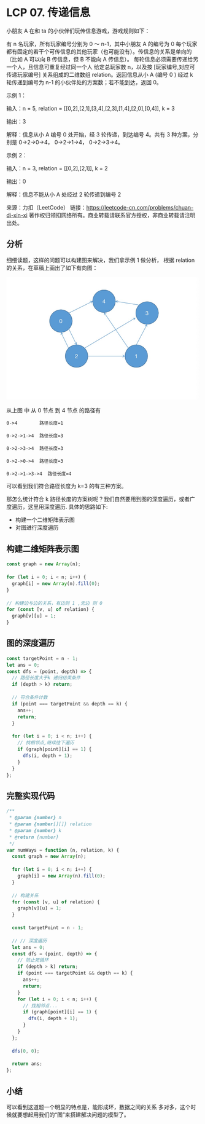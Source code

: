 # LCP 07. 传递信息

小朋友 A 在和 ta 的小伙伴们玩传信息游戏，游戏规则如下：

有 n 名玩家，所有玩家编号分别为 0 ～ n-1，其中小朋友 A 的编号为 0
每个玩家都有固定的若干个可传信息的其他玩家（也可能没有）。传信息的关系是单向的（比如 A 可以向 B 传信息，但 B 不能向 A 传信息）。
每轮信息必须需要传递给另一个人，且信息可重复经过同一个人
给定总玩家数 n，以及按 [玩家编号,对应可传递玩家编号] 关系组成的二维数组 relation。返回信息从小 A (编号 0 ) 经过 k 轮传递到编号为 n-1 的小伙伴处的方案数；若不能到达，返回 0。

示例 1：

输入：n = 5, relation = [[0,2],[2,1],[3,4],[2,3],[1,4],[2,0],[0,4]], k = 3

输出：3

解释：信息从小 A 编号 0 处开始，经 3 轮传递，到达编号 4。共有 3 种方案，分别是 0->2->0->4， 0->2->1->4， 0->2->3->4。

示例 2：

输入：n = 3, relation = [[0,2],[2,1]], k = 2

输出：0

解释：信息不能从小 A 处经过 2 轮传递到编号 2

来源：力扣（LeetCode）
链接：https://leetcode-cn.com/problems/chuan-di-xin-xi
著作权归领扣网络所有。商业转载请联系官方授权，非商业转载请注明出处。

## 分析

细细读题，这样的问题可以构建图来解决，我们拿示例 1 做分析，
根据 relation 的关系，在草稿上画出了如下有向图：

<img src="./images/lcp_07.jpg">

从上图 中 从 0 节点 到 4 节点 的路径有

```
0->4        路径长度=1

0->2->1->4  路径长度=3

0->2->3->4  路径长度=3

0->2->0->4  路径长度=3

0->2->1->3->4  路径长度=4
```

可以看到我们符合路径长度为 k=3 的有三种方案。

那怎么统计符合 k 路径长度的方案树呢？我们自然要用到图的深度遍历，或者广度遍历，这里用深度遍历. 具体的思路如下:

- 构建一个二维矩阵表示图
- 对图进行深度遍历

## 构建二维矩阵表示图

```js
const graph = new Array(n);

for (let i = 0; i < n; i++) {
  graph[i] = new Array(n).fill(0);
}

// 构建边与边的关系，有边则 1 ,无边 则 0
for (const [v, u] of relation) {
  graph[v][u] = 1;
}
```

## 图的深度遍历

```js
const targetPoint = n - 1;
let ans = 0;
const dfs = (point, depth) => {
  // 路径长度大于k 递归结束条件
  if (depth > k) return;

  // 符合条件计数
  if (point === targetPoint && depth == k) {
    ans++;
    return;
  }

  for (let i = 0; i < n; i++) {
    // 找相邻点,继续往下遍历
    if (graph[point][i] == 1) {
      dfs(i, depth + 1);
    }
  }
};
```

## 完整实现代码

```javascript
/**
 * @param {number} n
 * @param {number[][]} relation
 * @param {number} k
 * @return {number}
 */
var numWays = function (n, relation, k) {
  const graph = new Array(n);

  for (let i = 0; i < n; i++) {
    graph[i] = new Array(n).fill(0);
  }

  // 构建关系
  for (const [v, u] of relation) {
    graph[v][u] = 1;
  }

  const targetPoint = n - 1;

  // // 深度遍历
  let ans = 0;
  const dfs = (point, depth) => {
    // 防止死循环
    if (depth > k) return;
    if (point === targetPoint && depth == k) {
      ans++;
      return;
    }
    for (let i = 0; i < n; i++) {
      // 找相邻点...
      if (graph[point][i] == 1) {
        dfs(i, depth + 1);
      }
    }
  };

  dfs(0, 0);

  return ans;
};
```

## 小结

可以看到这道题一个明显的特点是，能形成环，数据之间的关系 多对多，这个时候就要想起用我们的“图”来搭建解决问题的模型了。
